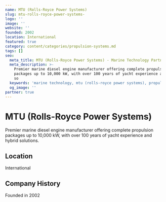 ```yaml
---
name: MTU (Rolls-Royce Power Systems)
slug: mtu-rolls-royce-power-systems-
logo: ''
image: ''
website: ''
founded: 2002
location: International
featured: true
category: content/categories/propulsion-systems.md
tags: []
seo:
  meta_title: MTU (Rolls-Royce Power Systems) - Marine Technology Partner | Paul Thames
  meta_description: >-
    Premier marine diesel engine manufacturer offering complete propulsion
    packages up to 10,000 kW, with over 100 years of yacht experience and hybrid
    so
  keywords: 'marine technology, mtu (rolls-royce power systems), propulsion systems'
  og_image: ''
partner: true
---
```


# MTU (Rolls-Royce Power Systems)

Premier marine diesel engine manufacturer offering complete propulsion packages up to 10,000 kW, with over 100 years of yacht experience and hybrid solutions.



## Location

International

## Company History

Founded in 2002
